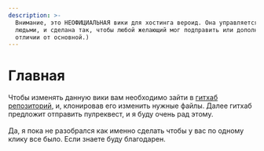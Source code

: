 ```yaml
---
description: >-
  Внимание, это НЕОФИЦИАЛЬНАЯ вики для хостинга вероид. Она управляется обычными
  людьми, и сделана так, чтобы любой желающий мог подправить или дополнить ее(в
  отличии от основной.)
---
```


# Главная

Чтобы изменять данную вики вам необходимо зайти в [гитхаб репозиторий](https://github.com/Kanorto/VWIKI/tree/main), и, клонировав его изменить нужные файлы. Далее гитхаб предложит отправить пулреквест, и я буду очень рад этому.\
\
Да, я пока не разобрался как именно сделать чтобы у вас по одному клику все было. Если знаете буду благодарен.
